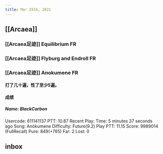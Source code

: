 ```yaml
---
title: Mar 25th, 2021
---
```


## [[Arcaea]]
### [[Arcaea足迹]] Equilibrium FR
### [[Arcaea足迹]] Flyburg and Endroll FR
### [[Arcaea足迹]] Anokumene FR
#### 打了几十遍，性了至少5遍。
#### 成绩
##### Name: BlackCarbon
Usercode: 611141137
PTT: 10.87
Recent Play:
Time: 5 minutes 37 seconds ago
Song: Anökumene
Difficulty: Future(9.2)
Play PTT: 11.15
Score: 9989014 (FullRecall)
Pure: 849(+765)
Far: 2
Lost: 0
## inbox
###
